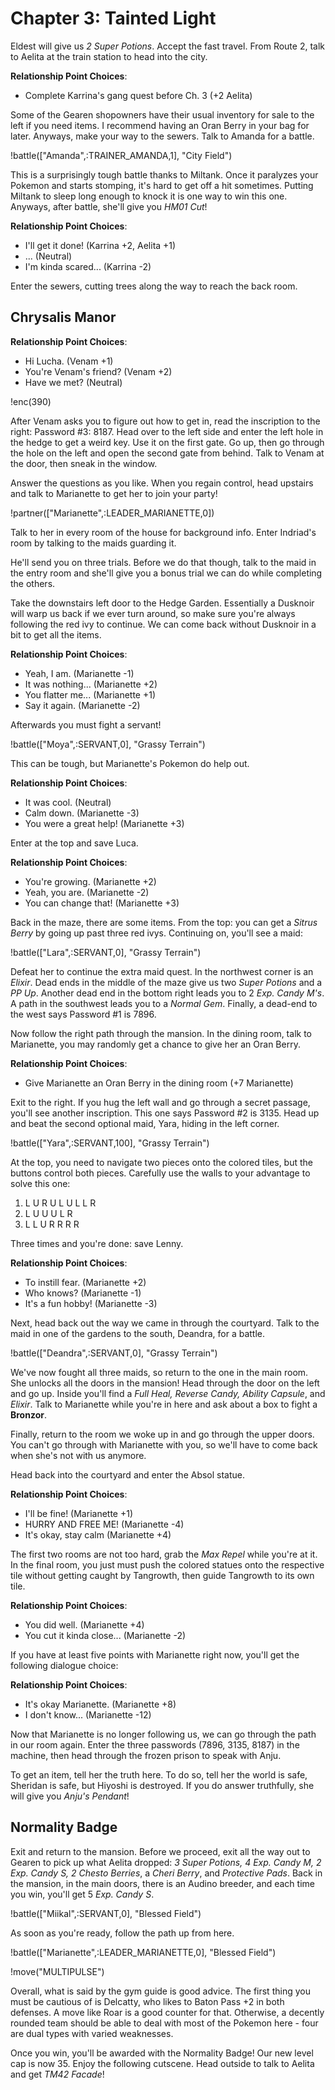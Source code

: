 # Chapter 3: Tainted Light

Eldest will give us *2 Super Potions*. Accept the fast travel. From Route 2, talk to Aelita at the train station to head into the city. 

**Relationship Point Choices**:
- Complete Karrina's gang quest before Ch. 3 (+2 Aelita)

Some of the Gearen shopowners have their usual inventory for sale to the left if you need items. I recommend having an Oran Berry in your bag for later. Anyways, make your way to the sewers. Talk to Amanda for a battle.

!battle(["Amanda",:TRAINER_AMANDA,1], "City Field")

This is a surprisingly tough battle thanks to Miltank. Once it paralyzes your Pokemon and starts stomping, it's hard to get off a hit sometimes. Putting Miltank to sleep long enough to knock it is one way to win this one. Anyways, after battle, she'll give you *HM01 Cut*!

**Relationship Point Choices**:
- I'll get it done! (Karrina +2, Aelita +1)
- ... (Neutral)
- I'm kinda scared... (Karrina -2)

Enter the sewers, cutting trees along the way to reach the back room.

## Chrysalis Manor

**Relationship Point Choices**:
- Hi Lucha. (Venam +1)
- You're Venam's friend? (Venam +2)
- Have we met? (Neutral)

!enc(390)

After Venam asks you to figure out how to get in, read the inscription to the right: Password #3: 8187. Head over to the left side and enter the left hole in the hedge to get a weird key. Use it on the first gate. Go up, then go through the hole on the left and open the second gate from behind. Talk to Venam at the door, then sneak in the window.

Answer the questions as you like. When you regain control, head upstairs and talk to Marianette to get her to join your party! 

!partner(["Marianette",:LEADER_MARIANETTE,0])

Talk to her in every room of the house for background info. Enter Indriad's room by talking to the maids guarding it.

He'll send you on three trials. Before we do that though, talk to the maid in the entry room and she'll give you a bonus trial we can do while completing the others.

Take the downstairs left door to the Hedge Garden. Essentially a Dusknoir will warp us back if we ever turn around, so make sure you're always following the red ivy to continue. We can come back without Dusknoir in a bit to get all the items.

**Relationship Point Choices**:
- Yeah, I am. (Marianette -1)
- It was nothing... (Marianette +2)
- You flatter me... (Marianette +1)
- Say it again. (Marianette -2)

Afterwards you must fight a servant!

!battle(["Moya",:SERVANT,0], "Grassy Terrain")

This can be tough, but Marianette's Pokemon do help out.

**Relationship Point Choices**:
- It was cool. (Neutral)
- Calm down. (Marianette -3)
- You were a great help! (Marianette +3)

Enter at the top and save Luca.

**Relationship Point Choices**:
- You're growing. (Marianette +2)
- Yeah, you are. (Marianette -2)
- You can change that! (Marianette +3)

Back in the maze, there are some items. From the top: you can get a *Sitrus Berry* by going up past three red ivys. Continuing on, you'll see a maid:

!battle(["Lara",:SERVANT,0], "Grassy Terrain")

Defeat her to continue the extra maid quest. In the northwest corner is an *Elixir*. Dead ends in the middle of the maze give us two *Super Potions* and a *PP Up*. Another dead end in the bottom right leads you to 2 *Exp. Candy M's*. A path in the southwest leads you to a *Normal Gem*. Finally, a dead-end to the west says Password #1 is 7896. 

Now follow the right path through the mansion. In the dining room, talk to Marianette, you may randomly get a chance to give her an Oran Berry.

**Relationship Point Choices**:
- Give Marianette an Oran Berry in the dining room (+7 Marianette)

Exit to the right. If you hug the left wall and go through a secret passage, you'll see another inscription. This one says Password #2 is 3135. Head up and beat the second optional maid, Yara, hiding in the left corner.

!battle(["Yara",:SERVANT,100], "Grassy Terrain")

At the top, you need to navigate two pieces onto the colored tiles, but the buttons control both pieces. Carefully use the walls to your advantage to solve this one: 

1) L U R U L U L L R
2) L U U U L R
3) L L U R R R R

Three times and you're done: save Lenny.

**Relationship Point Choices**:
- To instill fear. (Marianette +2)
- Who knows? (Marianette -1)
- It's a fun hobby! (Marianette -3)

Next, head back out the way we came in through the courtyard. Talk to the maid in one of the gardens to the south, Deandra, for a battle.

!battle(["Deandra",:SERVANT,0], "Grassy Terrain")

We've now fought all three maids, so return to the one in the main room. She unlocks all the doors in the mansion! Head through the door on the left and go up. Inside you'll find a *Full Heal, Reverse Candy, Ability Capsule*, and *Elixir*. Talk to Marianette while you're in here and ask about a box to fight a **Bronzor**. 

Finally, return to the room we woke up in and go through the upper doors. You can't go through with Marianette with you, so we'll have to come back when she's not with us anymore.

Head back into the courtyard and enter the Absol statue.

**Relationship Point Choices**:
- I'll be fine! (Marianette +1)
- HURRY AND FREE ME! (Marianette -4)
- It's okay, stay calm (Marianette +4)

The first two rooms are not too hard, grab the *Max Repel* while you're at it. In the final room, you just must push the colored statues onto the respective tile without getting caught by Tangrowth, then guide Tangrowth to its own tile.

**Relationship Point Choices**:
- You did well. (Marianette +4)
- You cut it kinda close... (Marianette -2)

If you have at least five points with Marianette right now, you'll get the following dialogue choice:

**Relationship Point Choices**:
- It's okay Marianette. (Marianette +8)
- I don't know... (Marianette -12)

Now that Marianette is no longer following us, we can go through the path in our room again. Enter the three passwords (7896, 3135, 8187) in the machine, then head through the frozen prison to speak with Anju.

To get an item, tell her the truth here. To do so, tell her the world is safe, Sheridan is safe, but Hiyoshi is destroyed. If you do answer truthfully, she will give you *Anju's Pendant*!

## Normality Badge

Exit and return to the mansion. Before we proceed, exit all the way out to Gearen to pick up what Aelita dropped: *3 Super Potions, 4 Exp. Candy M, 2 Exp. Candy S, 2 Chesto Berries*, a *Cheri Berry*, and *Protective Pads*. Back in the mansion, in the main doors, there is an Audino breeder, and each time you win, you'll get 5 *Exp. Candy S*.

!battle(["Miikal",:SERVANT,0], "Blessed Field")

As soon as you're ready, follow the path up from here.

!battle(["Marianette",:LEADER_MARIANETTE,0], "Blessed Field")

!move("MULTIPULSE")

Overall, what is said by the gym guide is good advice. The first thing you must be cautious of is Delcatty, who likes to Baton Pass +2 in both defenses. A move like Roar is a good counter for that. Otherwise, a decently rounded team should be able to deal with most of the Pokemon here - four are dual types with varied weaknesses.

Once you win, you'll be awarded with the Normality Badge! Our new level cap is now 35. Enjoy the following cutscene. Head outside to talk to Aelita and get *TM42 Facade*!